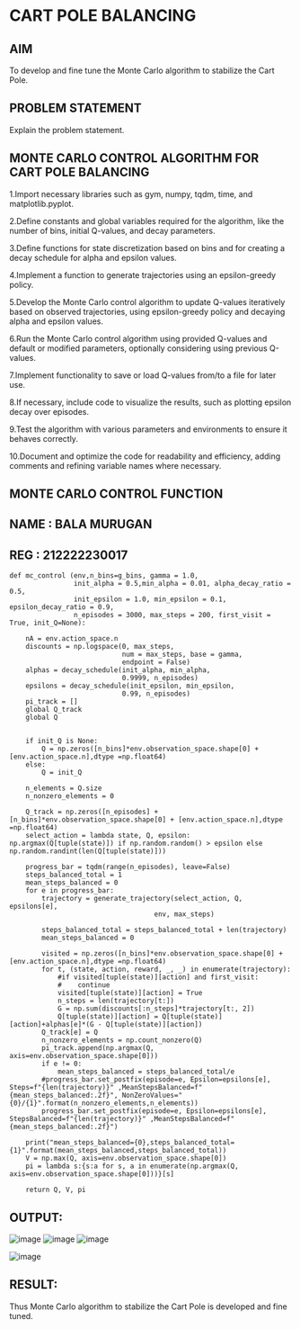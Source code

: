 # CART POLE BALANCING

## AIM
To develop and fine tune the Monte Carlo algorithm to stabilize the Cart Pole.

## PROBLEM STATEMENT
Explain the problem statement.

## MONTE CARLO CONTROL ALGORITHM FOR CART POLE BALANCING
1.Import necessary libraries such as gym, numpy, tqdm, time, and matplotlib.pyplot.

2.Define constants and global variables required for the algorithm, like the number of bins, initial Q-values, and decay parameters.

3.Define functions for state discretization based on bins and for creating a decay schedule for alpha and epsilon values.

4.Implement a function to generate trajectories using an epsilon-greedy policy.

5.Develop the Monte Carlo control algorithm to update Q-values iteratively based on observed trajectories, using epsilon-greedy policy and decaying alpha and epsilon values.

6.Run the Monte Carlo control algorithm using provided Q-values and default or modified parameters, optionally considering using previous Q-values.

7.Implement functionality to save or load Q-values from/to a file for later use.

8.If necessary, include code to visualize the results, such as plotting epsilon decay over episodes.

9.Test the algorithm with various parameters and environments to ensure it behaves correctly.

10.Document and optimize the code for readability and efficiency, adding comments and refining variable names where necessary.

## MONTE CARLO CONTROL FUNCTION
## NAME : BALA MURUGAN
## REG : 212222230017
```
def mc_control (env,n_bins=g_bins, gamma = 1.0,
                init_alpha = 0.5,min_alpha = 0.01, alpha_decay_ratio = 0.5,
                init_epsilon = 1.0, min_epsilon = 0.1, epsilon_decay_ratio = 0.9,
                n_episodes = 3000, max_steps = 200, first_visit = True, init_Q=None):

    nA = env.action_space.n
    discounts = np.logspace(0, max_steps,
                            num = max_steps, base = gamma,
                            endpoint = False)
    alphas = decay_schedule(init_alpha, min_alpha,
                            0.9999, n_episodes)
    epsilons = decay_schedule(init_epsilon, min_epsilon,
                            0.99, n_episodes)
    pi_track = []
    global Q_track
    global Q


    if init_Q is None:
        Q = np.zeros([n_bins]*env.observation_space.shape[0] + [env.action_space.n],dtype =np.float64)
    else:
        Q = init_Q

    n_elements = Q.size
    n_nonzero_elements = 0

    Q_track = np.zeros([n_episodes] + [n_bins]*env.observation_space.shape[0] + [env.action_space.n],dtype =np.float64)
    select_action = lambda state, Q, epsilon: np.argmax(Q[tuple(state)]) if np.random.random() > epsilon else np.random.randint(len(Q[tuple(state)]))

    progress_bar = tqdm(range(n_episodes), leave=False)
    steps_balanced_total = 1
    mean_steps_balanced = 0
    for e in progress_bar:
        trajectory = generate_trajectory(select_action, Q, epsilons[e],
                                    env, max_steps)

        steps_balanced_total = steps_balanced_total + len(trajectory)
        mean_steps_balanced = 0

        visited = np.zeros([n_bins]*env.observation_space.shape[0] + [env.action_space.n],dtype =np.float64)
        for t, (state, action, reward, _, _) in enumerate(trajectory):
            #if visited[tuple(state)][action] and first_visit:
            #    continue
            visited[tuple(state)][action] = True
            n_steps = len(trajectory[t:])
            G = np.sum(discounts[:n_steps]*trajectory[t:, 2])
            Q[tuple(state)][action] = Q[tuple(state)][action]+alphas[e]*(G - Q[tuple(state)][action])
        Q_track[e] = Q
        n_nonzero_elements = np.count_nonzero(Q)
        pi_track.append(np.argmax(Q, axis=env.observation_space.shape[0]))
        if e != 0:
            mean_steps_balanced = steps_balanced_total/e
        #progress_bar.set_postfix(episode=e, Epsilon=epsilons[e], Steps=f"{len(trajectory)}" ,MeanStepsBalanced=f"{mean_steps_balanced:.2f}", NonZeroValues="{0}/{1}".format(n_nonzero_elements,n_elements))
        progress_bar.set_postfix(episode=e, Epsilon=epsilons[e], StepsBalanced=f"{len(trajectory)}" ,MeanStepsBalanced=f"{mean_steps_balanced:.2f}")

    print("mean_steps_balanced={0},steps_balanced_total={1}".format(mean_steps_balanced,steps_balanced_total))
    V = np.max(Q, axis=env.observation_space.shape[0])
    pi = lambda s:{s:a for s, a in enumerate(np.argmax(Q, axis=env.observation_space.shape[0]))}[s]

    return Q, V, pi
```

## OUTPUT:

![image](https://github.com/user-attachments/assets/2cb270d2-7a71-4d52-ba3d-1333cfbe821d)
![image](https://github.com/user-attachments/assets/28c9dff2-068c-416d-be86-52a4012356b7)
![image](https://github.com/user-attachments/assets/7f2b2c0b-7310-465b-b962-c28e2c732e0e)

![image](https://github.com/user-attachments/assets/d2c4a772-4e1b-4992-85c5-73cd37cb9962)

## RESULT:

Thus Monte Carlo algorithm to stabilize the Cart Pole is developed and fine tuned.
